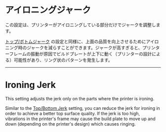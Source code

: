 アイロニングジャーク
====
この設定は、プリンターがアイロニングしている部分だけでジャークを調整します。

[トップ/ボトムジャーク](../speed/jerk_topbottom.md) の設定と同様に、上面の品質を向上させるためにアイロニング時のジャークを減らすことができます。ジャークが高すぎると、プリンターフレームの振動が原因でビルドプレートが上下に動く（プリンターの設計による）可能性があり、リング状のパターンを発生します。

---

Ironing Jerk
====
This setting adjusts the jerk only on the parts where the printer is ironing.

Similar to the [Top/Bottom Jerk](../speed/jerk_topbottom.md) setting, you can reduce the jerk for ironing in order to achieve a better top surface quality. If the jerk is too high, vibrations in the printer's frame may cause the build plate to move up and down (depending on the printer's design) which causes ringing.